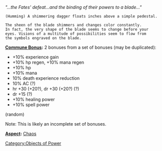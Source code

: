 *"...the Fates' defeat...and the binding of their powers to a blade..."*

`(Humming) A shimmering dagger floats inches above a simple pedestal.`

`The sheen of the blade shimmers and changes color constantly.`  
`In fact, the very shape of the blade seems to change before your`  
`eyes. Visions of a multitude of possibilities seem to flow from`  
`the symbols engraved on the blade.`

**[Commune Bonus](Commune "wikilink"):** 2 bonuses from a set of bonuses
(may be duplicated):

-   +10% experience gain
-   +10% hp regen, +10% mana regen
-   +10% hp
-   +10% mana
-   10% death experience reduction
-   10% AC (?)
-   hr +30 (+20?), dr +30 (+20?) (?)
-   dr +15 (?)
-   +10% healing power
-   +10% spell power

(random)

Note: This is likely an incomplete set of bonuses.

**[Aspect](:Category:Aspects "wikilink"):** [
Chaos](Aspect_-_Chaos "wikilink")

[Category:Objects of Power](Category:Objects_of_Power "wikilink")
